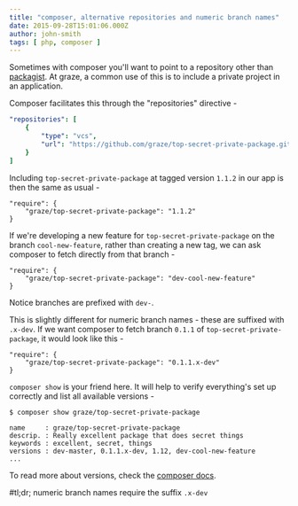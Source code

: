 ```yaml
---
title: "composer, alternative repositories and numeric branch names"
date: 2015-09-28T15:01:06.000Z
author: john-smith
tags: [ php, composer ]
---
```


Sometimes with composer you'll want to point to a repository other than [packagist](https://packagist.org). At graze, a common use of this is to include a private project in an application.

Composer facilitates this through the "repositories" directive -

```YAML
"repositories": [
    {
        "type": "vcs",
        "url": "https://github.com/graze/top-secret-private-package.git"
    }
]
```

Including `top-secret-private-package` at tagged version `1.1.2` in our app is then the same as usual -

```
"require": {
    "graze/top-secret-private-package": "1.1.2"
}
```

If we're developing a new feature for `top-secret-private-package` on the branch `cool-new-feature`, rather than creating a new tag, we can ask composer to fetch directly from that branch -

```
"require": {
    "graze/top-secret-private-package": "dev-cool-new-feature"
}
```

Notice branches are prefixed with `dev-`.

This is slightly different for numeric branch names - these are suffixed with `.x-dev`. If we want composer to fetch branch `0.1.1` of `top-secret-private-package`, it would look like this -

```
"require": {
    "graze/top-secret-private-package": "0.1.1.x-dev"
}
```

`composer show` is your friend here. It will help to verify everything's set up correctly and list all available versions -

```
$ composer show graze/top-secret-private-package

name     : graze/top-secret-private-package
descrip. : Really excellent package that does secret things
keywords : excellent, secret, things
versions : dev-master, 0.1.1.x-dev, 1.12, dev-cool-new-feature
...
```

To read more about versions, check the [composer docs](https://getcomposer.org/doc/02-libraries.md#specifying-the-version).

#tl;dr; numeric branch names require the suffix `.x-dev`

